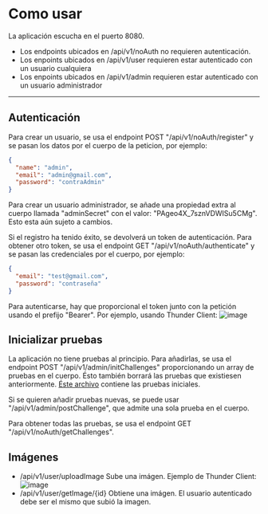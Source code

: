 # Como usar
La aplicación escucha en el puerto 8080.

- Los endpoints ubicados en /api/v1/noAuth no requieren autenticación.
- Los enpoints ubicados en /api/v1/user requieren estar autenticado con un usuario cualquiera
- Los enpoints ubicados en /api/v1/admin requieren estar autenticado con un usuario administrador

---
## Autenticación

Para crear un usuario, se usa el endpoint POST "/api/v1/noAuth/register" y se pasan los datos por el cuerpo de la peticion, por ejemplo:
```json
{
  "name": "admin",
  "email": "admin@gmail.com",
  "password": "contraAdmin"
}
```
Para crear un usuario administrador, se añade una propiedad extra al cuerpo llamada "adminSecret" con el valor: "PAgeo4X_7sznVDWISu5CMg". Esto esta aún sujeto a cambios.

Si el registro ha tenido éxito, se devolverá un token de autenticación. Para obtener otro token, se usa el endpoint GET "/api/v1/noAuth/authenticate"
y se pasan las credenciales por el cuerpo, por ejemplo:
```json
{
  "email": "test@gmail.com",
  "password": "contraseña"
}
```
Para autenticarse, hay que proporcional el token junto con la petición usando el prefijo "Bearer". Por ejemplo, usando Thunder Client:
![image](https://github.com/ALVSanchez/muchofiesta-api/assets/94567015/811276ac-66c9-4a72-88c8-ad229fe9dffb)

## Inicializar pruebas
La aplicación no tiene pruebas al principio. Para añadirlas, se usa el endpoint POST "/api/v1/admin/initChallenges" proporcionando un array de pruebas en el cuerpo.
Ésto también borrará las pruebas que existiesen anteriormente.
[Éste archivo](src/main/resources/static/init/challenges.json) contiene las pruebas iniciales.

Si se quieren añadir pruebas nuevas, se puede usar "/api/v1/admin/postChallenge", que admite una sola prueba en el cuerpo.

Para obtener todas las pruebas, se usa el endpoint GET "/api/v1/noAuth/getChallenges".

## Imágenes

- /api/v1/user/uploadImage
    Sube una imágen. Ejemplo de Thunder Client: ![image](https://github.com/ALVSanchez/muchofiesta-api/assets/94567015/6918b27d-7d94-4271-b7ed-e28fd09bb632)
- /api/v1/user/getImage/{id}
    Obtiene una imágen. El usuario autenticado debe ser el mismo que subió la imagen.

